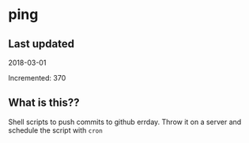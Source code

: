 # ping

## Last updated
2018-03-01

Incremented: 370

## What is this??
Shell scripts to push commits to github errday. Throw it on a server and schedule the script with `cron`
